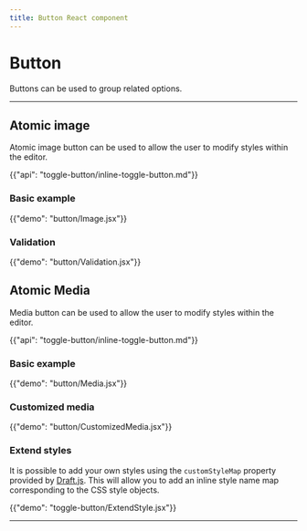 ```yaml
---
title: Button React component
---
```


# Button

<p class="description">Buttons can be used to group related options.</p>

***

## Atomic image

<p class="sub-description">Atomic image button can be used to allow the user to modify styles within the editor.</p>

{{"api": "toggle-button/inline-toggle-button.md"}}

### Basic example

{{"demo": "button/Image.jsx"}}

### Validation

{{"demo": "button/Validation.jsx"}}

## Atomic Media
<p class="sub-description">Media button can be used to allow the user to modify styles within the editor.</p>

{{"api": "toggle-button/inline-toggle-button.md"}}

### Basic example

{{"demo": "button/Media.jsx"}}

### Customized media

{{"demo": "button/CustomizedMedia.jsx"}}

### Extend styles

It is possible to add your own styles using the `customStyleMap` property provided by [Draft.js](https://draftjs.org/docs/advanced-topics-inline-styles/). This will allow you to add an inline style name map corresponding to the CSS style objects.

{{"demo": "toggle-button/ExtendStyle.jsx"}}

***

